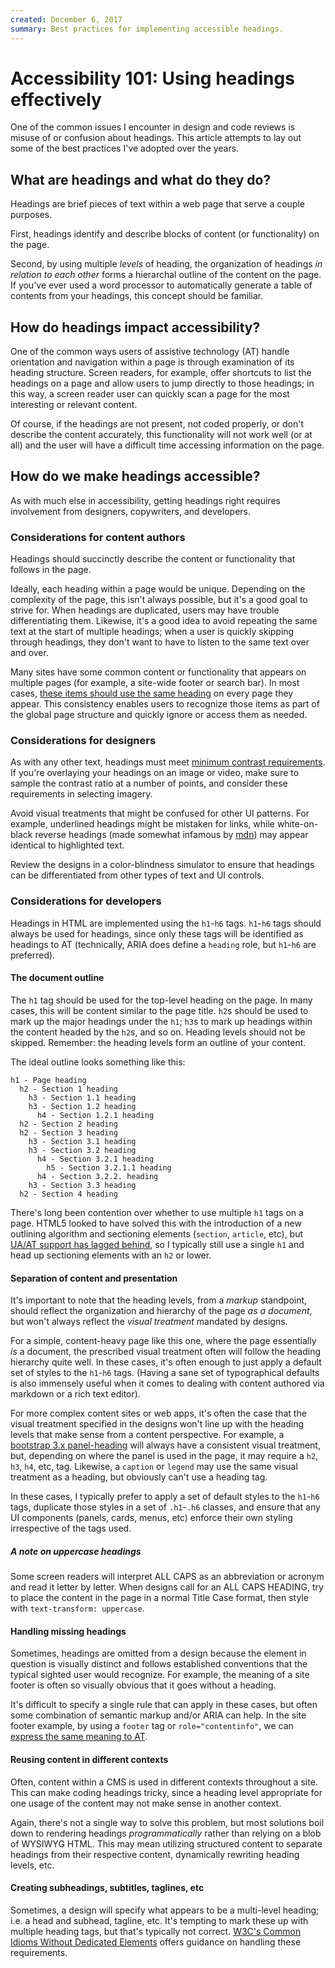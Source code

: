 ```yaml
---
created: December 6, 2017
summary: Best practices for implementing accessible headings.
---
```


# Accessibility 101: Using headings effectively

One of the common issues I encounter in design and code reviews is misuse of or confusion about headings. This article attempts to lay out some of the best practices I've adopted over the years.

## What are headings and what do they do?

Headings are brief pieces of text within a web page that serve a couple purposes. 

First, headings identify and describe blocks of content (or functionality) on the page. 

Second, by using multiple *levels* of heading, the organization of headings *in relation to each other* forms a hierarchal outline of the content on the page. If you've ever used a word processor to automatically generate a table of contents from your headings, this concept should be familiar.

## How do headings impact accessibility?

One of the common ways users of assistive technology (AT) handle orientation and navigation within a page is through examination of its heading structure. Screen readers, for example, offer shortcuts to list the headings on a page and allow users to jump directly to those headings; in this way, a screen reader user can quickly scan a page for the most interesting or relevant content.

Of course, if the headings are not present, not coded properly, or don't describe the content accurately, this functionality will not work well (or at all) and the user will have a difficult time accessing information on the page.

## How do we make headings accessible?

As with much else in accessibility, getting headings right requires involvement from designers, copywriters, and developers. 

### Considerations for content authors

Headings should succinctly describe the content or functionality that follows in the page.

Ideally, each heading within a page would be unique. Depending on the complexity of the page, this isn't always possible, but it's a good goal to strive for. When headings are duplicated, users may have trouble differentiating them. Likewise, it's a good idea to avoid repeating the same text at the start of multiple headings; when a user is quickly skipping through headings, they don't want to have to listen to the same text over and over.

Many sites have some common content or functionality that appears on multiple pages (for example, a site-wide footer or search bar). In most cases, [these items should use the same heading](https://www.w3.org/TR/UNDERSTANDING-WCAG20/consistent-behavior-consistent-functionality.html) on every page they appear. This consistency enables users to recognize those items as part of the global page structure and quickly ignore or access them as needed.

### Considerations for designers

As with any other text, headings must meet [minimum contrast requirements](https://www.w3.org/TR/UNDERSTANDING-WCAG20/visual-audio-contrast-contrast.html). If you're overlaying your headings on an image or video, make sure to sample the contrast ratio at a number of points, and consider these requirements in selecting imagery. 

Avoid visual treatments that might be confused for other UI patterns. For example, underlined headings might be mistaken for links, while white-on-black reverse headings (made somewhat infamous by [mdn](https://developer.mozilla.org/en-US/)) may appear identical to highlighted text.

Review the designs in a color-blindness simulator to ensure that headings can be differentiated from other types of text and UI controls.

### Considerations for developers

Headings in HTML are implemented using the `h1`-`h6` tags. `h1`-`h6` tags should always be used for headings, since only these tags will be identified as headings to AT (technically, ARIA does define a `heading` role, but `h1`-`h6` are preferred). 

#### The document outline

The `h1` tag should be used for the top-level heading on the page. In many cases, this will be content similar to the page title. `h2`s should be used to mark up the major headings under the `h1`; `h3`s to mark up headings within the content headed by the `h2`s, and so on. Heading levels should not be skipped. Remember: the heading levels form an outline of your content.

The ideal outline looks something like this:

```
h1 - Page heading
  h2 - Section 1 heading
    h3 - Section 1.1 heading
    h3 - Section 1.2 heading
      h4 - Section 1.2.1 heading
  h2 - Section 2 heading
  h2 - Section 3 heading
    h3 - Section 3.1 heading
    h3 - Section 3.2 heading
      h4 - Section 3.2.1 heading
        h5 - Section 3.2.1.1 heading
      h4 - Section 3.2.2. heading
    h3 - Section 3.3 heading
  h2 - Section 4 heading
```

There's long been contention over whether to use multiple `h1` tags on a page. HTML5 looked to have solved this with the introduction of a new outlining algorithm and sectioning elements (`section`, `article`, etc), but [UA/AT support has lagged behind](http://adrianroselli.com/2016/08/there-is-no-document-outline-algorithm.html), so I typically still use a single `h1` and head up sectioning elements with an `h2` or lower.

#### Separation of content and presentation

It's important to note that the heading levels, from a *markup* standpoint, should reflect the organization and hierarchy of the page *as a document*, but won't always reflect the *visual treatment* mandated by designs. 

For a simple, content-heavy page like this one, where the page essentially *is* a document, the prescribed visual treatment often will follow the heading hierarchy quite well. In these cases, it's often enough to just apply a default set of styles to the `h1`-`h6` tags. (Having a sane set of typographical defaults is also immensely useful when it comes to dealing with content authored via markdown or a rich text editor).

For more complex content sites or web apps, it's often the case that the visual treatment specified in the designs won't line up with the heading levels that make sense from a content perspective. For example, a [bootstrap 3.x panel-heading](https://getbootstrap.com/docs/3.3/components/#panels-heading) will always have a consistent visual treatment, but, depending on where the panel is used in the page, it may require a `h2`, `h3`, `h4`, etc, tag. Likewise, a `caption` or `legend` may use the same visual treatment as a heading, but obviously can't use a heading tag.

In these cases, I typically prefer to apply a set of default styles to the `h1`-`h6` tags, duplicate those styles in a set of `.h1`-`.h6` classes, and ensure that any UI components (panels, cards, menus, etc) enforce their own styling irrespective of the tags used.

##### A note on uppercase headings

Some screen readers will interpret ALL CAPS as an abbreviation or acronym and read it letter by letter. When designs call for an ALL CAPS HEADING, try to place the content in the page in a normal Title Case format, then style with `text-transform: uppercase`. 

#### Handling missing headings

Sometimes, headings are omitted from a design because the element in question is visually distinct and follows established conventions that the typical sighted user would recognize. For example, the meaning of a site footer is often so visually obvious that it goes without a heading.

It's difficult to specify a single rule that can apply in these cases, but often some combination of semantic markup and/or ARIA can help. In the site footer example, by using a `footer` tag or `role="contentinfo"`, we can [express the same meaning to AT](https://www.w3.org/TR/wai-aria-practices/examples/landmarks/contentinfo.html). 

#### Reusing content in different contexts

Often, content within a CMS is used in different contexts throughout a site. This can make coding headings tricky, since a heading level appropriate for one usage of the content may not make sense in another context. 

Again, there's not a single way to solve this problem, but most solutions boil down to rendering headings *programmatically* rather than relying on a blob of WYSIWYG HTML. This may mean utilizing structured content to separate headings from their respective content, dynamically rewriting heading levels, etc.

#### Creating subheadings, subtitles, taglines, etc

Sometimes, a design will specify what appears to be a multi-level heading; i.e. a head and subhead, tagline, etc. It's tempting to mark these up with multiple heading tags, but that's typically not correct. [W3C's Common Idioms Without Dedicated Elements](https://w3c.github.io/html/common-idioms-without-dedicated-elements.html#subheadings-subtitles-alternative-titles-and-taglines) offers guidance on handling these requirements.